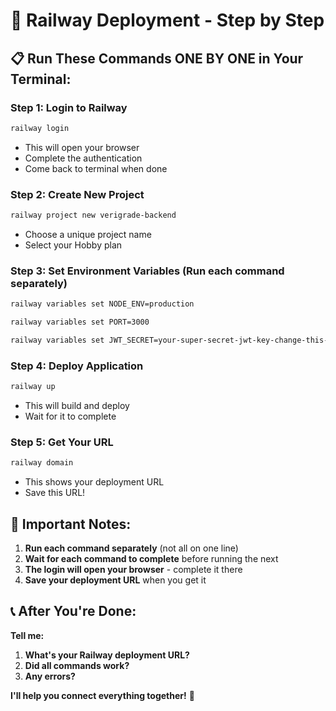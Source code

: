 # 🚀 Railway Deployment - Step by Step

## 📋 **Run These Commands ONE BY ONE in Your Terminal:**

### Step 1: Login to Railway
```bash
railway login
```
- This will open your browser
- Complete the authentication
- Come back to terminal when done

### Step 2: Create New Project
```bash
railway project new verigrade-backend
```
- Choose a unique project name
- Select your Hobby plan

### Step 3: Set Environment Variables (Run each command separately)
```bash
railway variables set NODE_ENV=production
```
```bash
railway variables set PORT=3000
```
```bash
railway variables set JWT_SECRET=your-super-secret-jwt-key-change-this-in-production
```

### Step 4: Deploy Application
```bash
railway up
```
- This will build and deploy
- Wait for it to complete

### Step 5: Get Your URL
```bash
railway domain
```
- This shows your deployment URL
- Save this URL!

## 🎯 **Important Notes:**

1. **Run each command separately** (not all on one line)
2. **Wait for each command to complete** before running the next
3. **The login will open your browser** - complete it there
4. **Save your deployment URL** when you get it

## 📞 **After You're Done:**

**Tell me:**
1. **What's your Railway deployment URL?**
2. **Did all commands work?**
3. **Any errors?**

**I'll help you connect everything together!** 🔧

